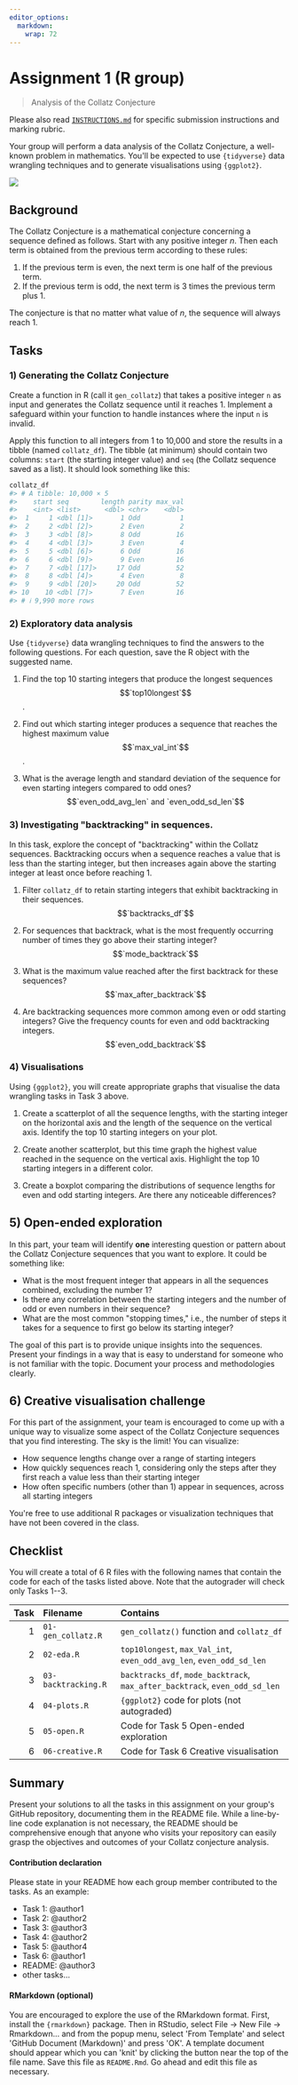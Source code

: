 ```yaml
---
editor_options: 
  markdown: 
    wrap: 72
---
```


# Assignment 1 (R group)

> Analysis of the Collatz Conjecture

Please also read [`INSTRUCTIONS.md`](INSTRUCTIONS.md) for specific
submission instructions and marking rubric.

Your group will perform a data analysis of the Collatz Conjecture, a
well-known problem in mathematics. You'll be expected to use
`{tidyverse}` data wrangling techniques and to generate visualisations
using `{ggplot2}`.
<!-- Your group will be assessed on code quality, collaboration, ability to manipulate data, and the ability to create meaningful visualizations. -->

![](collatz.png)

## Background

The Collatz Conjecture is a mathematical conjecture concerning a
sequence defined as follows. Start with any positive integer $n$. Then
each term is obtained from the previous term according to these rules:

1.  If the previous term is even, the next term is one half of the
    previous term.
2.  If the previous term is odd, the next term is 3 times the previous
    term plus 1.

The conjecture is that no matter what value of $n$, the sequence will
always reach 1.

## Tasks

### 1) Generating the Collatz Conjecture

Create a function in R (call it `gen_collatz`) that takes a positive
integer `n` as input and generates the Collatz sequence until it
reaches 1. Implement a safeguard within your function to handle
instances where the input `n` is invalid.

Apply this function to all integers from 1 to 10,000 and store the
results in a tibble (named `collatz_df`). The tibble (at minimum) should
contain two columns: `start` (the starting integer value) and `seq` (the
Collatz sequence saved as a list). It should look something like this:

``` r
collatz_df
#> # A tibble: 10,000 × 5
#>    start seq        length parity max_val
#>    <int> <list>      <dbl> <chr>    <dbl>
#>  1     1 <dbl [1]>       1 Odd          1
#>  2     2 <dbl [2]>       2 Even         2
#>  3     3 <dbl [8]>       8 Odd         16
#>  4     4 <dbl [3]>       3 Even         4
#>  5     5 <dbl [6]>       6 Odd         16
#>  6     6 <dbl [9]>       9 Even        16
#>  7     7 <dbl [17]>     17 Odd         52
#>  8     8 <dbl [4]>       4 Even         8
#>  9     9 <dbl [20]>     20 Odd         52
#> 10    10 <dbl [7]>       7 Even        16
#> # ℹ 9,990 more rows
```

### 2) Exploratory data analysis

Use `{tidyverse}` data wrangling techniques to find the answers to the
following questions. For each question, save the R object with the
suggested name.

1.  Find the top 10 starting integers that produce the longest sequences
    $$`top10longest`$$.

2.  Find out which starting integer produces a sequence that reaches the
    highest maximum value $$`max_val_int`$$.

3.  What is the average length and standard deviation of the sequence
    for even starting integers compared to odd ones?
    $$`even_odd_avg_len` and `even_odd_sd_len`$$
    <!-- Is there a significant^[Apply an appropriate hypothesis test and report the $p$-value.] difference? -->

### 3) Investigating "backtracking" in sequences.

In this task, explore the concept of "backtracking" within the Collatz
sequences. Backtracking occurs when a sequence reaches a value that is
less than the starting integer, but then increases again above the
starting integer at least once before reaching 1.

1.  Filter `collatz_df` to retain starting integers that exhibit
    backtracking in their sequences. $$`backtracks_df`$$

2.  For sequences that backtrack, what is the most frequently occurring
    number of times they go above their starting integer?
    $$`mode_backtrack`$$

3.  What is the maximum value reached after the first backtrack for
    these sequences? $$`max_after_backtrack`$$

4.  Are backtracking sequences more common among even or odd starting
    integers? Give the frequency counts for even and odd backtracking
    integers. $$`even_odd_backtrack`$$

### 4) Visualisations

Using `{ggplot2}`, you will create appropriate graphs that visualise the
data wrangling tasks in Task 3 above.

1.  Create a scatterplot of all the sequence lengths, with the starting
    integer on the horizontal axis and the length of the sequence on the
    vertical axis. Identify the top 10 starting integers on your plot.

2.  Create another scatterplot, but this time graph the highest value
    reached in the sequence on the vertical axis. Highlight the top 10
    starting integers in a different color.

3.  Create a boxplot comparing the distributions of sequence lengths for
    even and odd starting integers. Are there any noticeable
    differences?

## 5) Open-ended exploration

In this part, your team will identify **one** interesting question or
pattern about the Collatz Conjecture sequences that you want to explore.
It could be something like:

-   What is the most frequent integer that appears in all the sequences
    combined, excluding the number 1?
-   Is there any correlation between the starting integers and the
    number of odd or even numbers in their sequence?
-   What are the most common "stopping times," i.e., the number of steps
    it takes for a sequence to first go below its starting integer?

The goal of this part is to provide unique insights into the sequences.
Present your findings in a way that is easy to understand for someone
who is not familiar with the topic. Document your process and
methodologies clearly.

## 6) Creative visualisation challenge

For this part of the assignment, your team is encouraged to come up with
a unique way to visualize some aspect of the Collatz Conjecture
sequences that you find interesting. The sky is the limit! You can
visualize:

-   How sequence lengths change over a range of starting integers
-   How quickly sequences reach 1, considering only the steps after they
    first reach a value less than their starting integer
-   How often specific numbers (other than 1) appear in sequences,
    across all starting integers

You're free to use additional R packages or visualization techniques
that have not been covered in the class.

## Checklist

You will create a total of 6 R files with the following names that
contain the code for each of the tasks listed above. Note that the
autograder will check only Tasks 1--3.

| Task | Filename            | Contains                                                                    |
|-----------------:|:-----------------|:------------------------------------|
|    1 | `01-gen_collatz.R`  | `gen_collatz()` function and `collatz_df`                                   |
|    2 | `02-eda.R`          | `top10longest`, `max_Val_int`, `even_odd_avg_len`, `even_odd_sd_len`        |
|    3 | `03-backtracking.R` | `backtracks_df`, `mode_backtrack`, `max_after_backtrack`, `even_odd_sd_len` |
|    4 | `04-plots.R`        | `{ggplot2}` code for plots (not autograded)                                 |
|    5 | `05-open.R`         | Code for Task 5 Open-ended exploration                                      |
|    6 | `06-creative.R`     | Code for Task 6 Creative visualisation                                      |

## Summary

Present your solutions to all the tasks in this assignment on your
group's GitHub repository, documenting them in the README file. While a
line-by-line code explanation is not necessary, the README should be
comprehensive enough that anyone who visits your repository can easily
grasp the objectives and outcomes of your Collatz conjecture analysis.

#### Contribution declaration

Please state in your README how each group member contributed to the
tasks. As an example:

-   Task 1: @author1
-   Task 2: @author2
-   Task 3: @author3
-   Task 4: @author2
-   Task 5: @author4
-   Task 6: @author1
-   README: @author3
-   other tasks...

#### RMarkdown (optional)

You are encouraged to explore the use of the RMarkdown format. First,
install the `{rmarkdown}` package. Then in RStudio, select File -\> New
File -\> Rmarkdown... and from the popup menu, select 'From Template'
and select 'GitHub Document (Markdown)' and press 'OK'. A template
document should appear which you can 'knit' by clicking the button near
the top of the file name. Save this file as `README.Rmd`. Go ahead and
edit this file as necessary.
